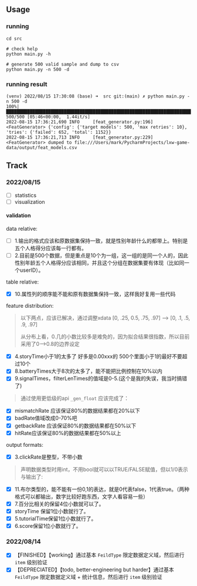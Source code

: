 ## Usage

### running

```shell
cd src

# check help
python main.py -h

# generate 500 valid sample and dump to csv
python main.py -n 500 -d
```

### running result

```text
(venv) 2022/08/15 17:30:08 (base) ➜  src git:(main) ✗ python main.py -n 500 -d
100%|█████████████████████████████████████████████████████████████████████████████████████████████████████████████████████████████████████████████████████████████████████████████████| 500/500 [05:46<00:00,  1.44it/s]
2022-08-15 17:36:21,690 INFO     [feat_generator.py:196] <FeatGenerator> {'config': {'target models': 500, 'max retries': 10}, 'tries': {'failed': 652, 'total': 1152}}
2022-08-15 17:36:21,713 INFO     [feat_generator.py:229] <FeatGenerator> dumped to file:///Users/mark/PycharmProjects/lxw-game-data/output/feat_models.csv

```

## Track

### 2022/08/15

- [ ] statistics
- [ ] visualization

#### validation

data relative:
- [ ] 1.输出的格式应该和原数据集保持一致，就是性别年龄什么的都带上。特别是五个人格得分应该每一行都有。
- [ ] 2.目前是500个数据，但是重点是10个为一组，这一组的是同一个人的，因此性别年龄五个人格得分应该相同，并且这个分组在数据集要有体现（比如同一个userID）。

table relative:
- [x] 10.属性列的顺序能不能和原有数据集保持一致，这样我好复用一些代码

feature distribution:
> 以下两点，应该已解决，通过调整xdata [0, .25, 0.5, .75, .97] --> [0, .1, .5, .9, .97]
> 
> 从分布上看，0.几的小数比较多是难免的，因为拟合结果很指数，所以目前采用了0-->0.8的边界设定
- [x] 4.storyTime小于1的太多了 好多是0.00xxx的 500个里面小于1的最好不要超过10个
- [x] 8.batteryTimes大于8次的太多了，能不能把比例控制在10%以内
- [x] 9.signalTimes，filterLenTimes的值域是0-5.(这个是我的失误，我当时搞错了)
> 通过使用更低级的api `_gen_float` 应该完成了：
- [x] mismatchRate 应该保证80%的数据结果都在20%以下
- [x] badRate值域改成0-70%吧
- [x] getbackRate 应该保证80%的数据结果都在50%以下
- [x] hitRate应该保证80%的数据结果都在50%以上

output formats:
- [x] 3.clickRate是整型，不带小数
> 声明数据类型时用int，不用bool就可以以TRUE/FALSE赋值，但以1/0表示与输出了:
- [x] 11.布尔类型的，能不能有一份0,1的表达，就是0代表false，1代表true。（两种格式可以都输出，数字比较好跑东西，文字人看容易一些）
- [x] 7.百分比相关的保留4位小数就可以了。
- [x] storyTime 保留1位小数就行了。
- [x] 5.tutorialTime保留1位小数就行了。
- [x] 6.score保留1位小数就行了。

### 2022/08/14

- [x] 【FINISHED】【working】通过基本 `FeildType` 限定数据定义域，然后进行 `item` 级别验证
- [x] 【DEPRECIATED】【todo, better-engineering but harder】通过基本 `FeildType` 限定数据定义域 + 统计信息，然后进行 `item` 级别验证